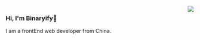 <img align="right" src="https://github-readme-stats.vercel.app/api?username=binaryify&show_icons=true" />

### Hi, I'm Binaryify👋
I am a frontEnd web developer from China.